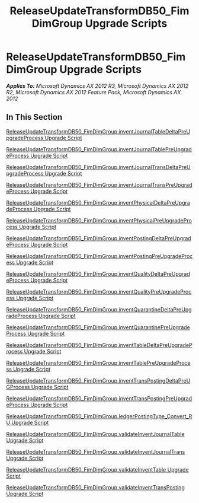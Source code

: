 ﻿---
title: ReleaseUpdateTransformDB50_FimDimGroup Upgrade Scripts
TOCTitle: ReleaseUpdateTransformDB50_FimDimGroup Upgrade Scripts
ms:assetid: f07dd754-d3f6-4ac7-a89d-4a76cf4a01bc
ms:mtpsurl: https://msdn.microsoft.com/en-us/library/JJ737434(v=AX.60)
ms:contentKeyID: 49712129
ms.date: 05/18/2015
mtps_version: v=AX.60
---

# ReleaseUpdateTransformDB50\_FimDimGroup Upgrade Scripts 


_**Applies To:** Microsoft Dynamics AX 2012 R3, Microsoft Dynamics AX 2012 R2, Microsoft Dynamics AX 2012 Feature Pack, Microsoft Dynamics AX 2012_

## In This Section

[ReleaseUpdateTransformDB50\_FimDimGroup.inventJournalTableDeltaPreUpgradeProcess Upgrade Script](releaseupdatetransformdb50-fimdimgroup-inventjournaltabledeltapreupgradeprocess-upgrade-script.md)

[ReleaseUpdateTransformDB50\_FimDimGroup.inventJournalTablePreUpgradeProcess Upgrade Script](releaseupdatetransformdb50-fimdimgroup-inventjournaltablepreupgradeprocess-upgrade-script.md)

[ReleaseUpdateTransformDB50\_FimDimGroup.inventJournalTransDeltaPreUpgradeProcess Upgrade Script](releaseupdatetransformdb50-fimdimgroup-inventjournaltransdeltapreupgradeprocess-upgrade-script.md)

[ReleaseUpdateTransformDB50\_FimDimGroup.inventJournalTransPreUpgradeProcess Upgrade Script](releaseupdatetransformdb50-fimdimgroup-inventjournaltranspreupgradeprocess-upgrade-script.md)

[ReleaseUpdateTransformDB50\_FimDimGroup.inventPhysicalDeltaPreUpgradeProcess Upgrade Script](releaseupdatetransformdb50-fimdimgroup-inventphysicaldeltapreupgradeprocess-upgrade-script.md)

[ReleaseUpdateTransformDB50\_FimDimGroup.inventPhysicalPreUpgradeProcess Upgrade Script](releaseupdatetransformdb50-fimdimgroup-inventphysicalpreupgradeprocess-upgrade-script.md)

[ReleaseUpdateTransformDB50\_FimDimGroup.inventPostingDeltaPreUpgradeProcess Upgrade Script](releaseupdatetransformdb50-fimdimgroup-inventpostingdeltapreupgradeprocess-upgrade-script.md)

[ReleaseUpdateTransformDB50\_FimDimGroup.inventPostingPreUpgradeProcess Upgrade Script](releaseupdatetransformdb50-fimdimgroup-inventpostingpreupgradeprocess-upgrade-script.md)

[ReleaseUpdateTransformDB50\_FimDimGroup.inventQualityDeltaPreUpgradeProcess Upgrade Script](releaseupdatetransformdb50-fimdimgroup-inventqualitydeltapreupgradeprocess-upgrade-script.md)

[ReleaseUpdateTransformDB50\_FimDimGroup.inventQualityPreUpgradeProcess Upgrade Script](releaseupdatetransformdb50-fimdimgroup-inventqualitypreupgradeprocess-upgrade-script.md)

[ReleaseUpdateTransformDB50\_FimDimGroup.inventQuarantineDeltaPreUpgradeProcess Upgrade Script](releaseupdatetransformdb50-fimdimgroup-inventquarantinedeltapreupgradeprocess-upgrade-script.md)

[ReleaseUpdateTransformDB50\_FimDimGroup.inventQuarantinePreUpgradeProcess Upgrade Script](releaseupdatetransformdb50-fimdimgroup-inventquarantinepreupgradeprocess-upgrade-script.md)

[ReleaseUpdateTransformDB50\_FimDimGroup.inventTableDeltaPreUpgradeProcess Upgrade Script](releaseupdatetransformdb50-fimdimgroup-inventtabledeltapreupgradeprocess-upgrade-script.md)

[ReleaseUpdateTransformDB50\_FimDimGroup.inventTablePreUpgradeProcess Upgrade Script](releaseupdatetransformdb50-fimdimgroup-inventtablepreupgradeprocess-upgrade-script.md)

[ReleaseUpdateTransformDB50\_FimDimGroup.inventTransPostingDeltaPreUGProcess Upgrade Script](releaseupdatetransformdb50-fimdimgroup-inventtranspostingdeltapreugprocess-upgrade-script.md)

[ReleaseUpdateTransformDB50\_FimDimGroup.inventTransPostingPreUpgradeProcess Upgrade Script](releaseupdatetransformdb50-fimdimgroup-inventtranspostingpreupgradeprocess-upgrade-script.md)

[ReleaseUpdateTransformDB50\_FimDimGroup.ledgerPostingType\_Convert\_RU Upgrade Script](releaseupdatetransformdb50-fimdimgroup-ledgerpostingtype-convert-ru-upgrade-script.md)

[ReleaseUpdateTransformDB50\_FimDimGroup.validateInventJournalTable Upgrade Script](releaseupdatetransformdb50-fimdimgroup-validateinventjournaltable-upgrade-script.md)

[ReleaseUpdateTransformDB50\_FimDimGroup.validateInventJournalTrans Upgrade Script](releaseupdatetransformdb50-fimdimgroup-validateinventjournaltrans-upgrade-script.md)

[ReleaseUpdateTransformDB50\_FimDimGroup.validateInventTable Upgrade Script](releaseupdatetransformdb50-fimdimgroup-validateinventtable-upgrade-script.md)

[ReleaseUpdateTransformDB50\_FimDimGroup.validateInventTransPosting Upgrade Script](releaseupdatetransformdb50-fimdimgroup-validateinventtransposting-upgrade-script.md)

  


